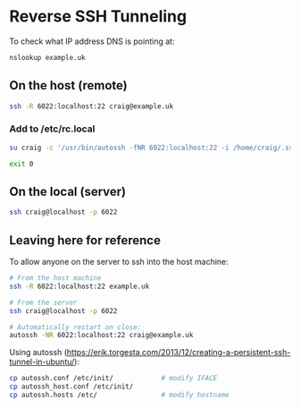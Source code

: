 # Reverse SSH Tunneling

To check what IP address DNS is pointing at:

```bash
nslookup example.uk
```

## On the host (remote)
```bash
ssh -R 6022:localhost:22 craig@example.uk
```

### Add to /etc/rc.local

```bash
su craig -c '/usr/bin/autossh -fNR 6022:localhost:22 -i /home/craig/.ssh/id_rsa craig@example.uk'

exit 0
```

## On the local (server)

```bash
ssh craig@localhost -p 6022
```

## Leaving here for reference

To allow anyone on the server to ssh into the host machine:
```bash
# From the host machine
ssh -R 6022:localhost:22 example.uk

# From the server
ssh craig@localhost -p 6022

# Automatically restart on close:
autossh -NR 6022:localhost:22 craig@example.uk
```

Using autossh (https://erik.torgesta.com/2013/12/creating-a-persistent-ssh-tunnel-in-ubuntu/):
```bash
cp autossh.conf /etc/init/            # modify IFACE
cp autossh_host.conf /etc/init/
cp autossh.hosts /etc/                # modify hostname
```
